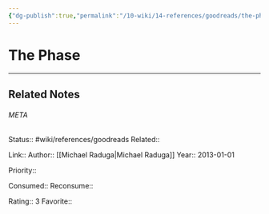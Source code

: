 ```yaml
---
{"dg-publish":true,"permalink":"/10-wiki/14-references/goodreads/the-phase/"}
---
```


# The Phase
---

## Related Notes




###### META
Status:: #wiki/references/goodreads
Related:: 

Link:: 
Author:: [[Michael Raduga\|Michael Raduga]]
Year:: 2013-01-01

Priority:: 

Consumed:: 
Reconsume:: 

Rating:: 3
Favorite:: 
